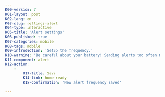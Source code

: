 ```yaml
---
K00-version: 7
K01-layout: post
K02-lang: en
K03-slug: settings-alert
K04-type: interactive
K05-title: 'Alert settings'
K06-published: true
K07-categories: mobile
K08-tags: mobile
K09-introduction: 'Setup the frequency.'
K10-warning: 'Be careful about your battery! Sending alerts too often might drain your battery.'
K11-component: alert
K12-action:
    -
        K13-title: Save
        K14-link: home-ready
        K15-confirmation: 'New alert frequency saved'

---
```



